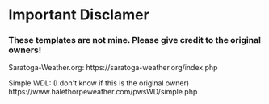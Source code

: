 <h1>Important Disclamer</h1>

<h3>These templates are not mine. Please give credit to the original owners!</h3>

<p>Saratoga-Weather.org: https://saratoga-weather.org/index.php </p>
<p>Simple WDL: (I don't know if this is the original owner) https://www.halethorpeweather.com/pwsWD/simple.php</p>
